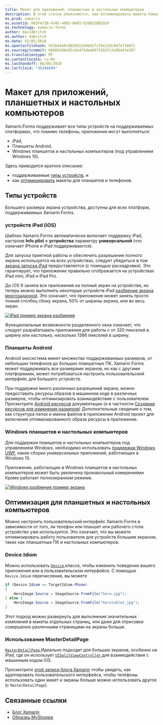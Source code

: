 ```yaml
---
title: Макет для приложений, планшетных и настольных компьютеров
description: В этой статье объясняется, как оптимизировать макеты Xamarin.Forms приложения для планшетных ПК, в отличие от телефоны.
ms.prod: xamarin
ms.assetid: D62F472B-4345-4983-8403-659A538B591F
ms.technology: xamarin-forms
author: davidbritch
ms.author: dabritch
ms.date: 02/01/2016
ms.openlocfilehash: 932b4aa9c865501284b02fc35e12dc8d7e7166fc
ms.sourcegitcommit: 66682dd8e93c0e4f5dee69f32b5fc5a96443e307
ms.translationtype: MT
ms.contentlocale: ru-RU
ms.lasthandoff: 06/08/2018
ms.locfileid: "35244849"
---
```

# <a name="layout-for-tablet-and-desktop-apps"></a>Макет для приложений, планшетных и настольных компьютеров

Xamarin.Forms поддерживает все типы устройств на поддерживаемых платформах, что помимо телефоны, приложения могут выполняться:

* iPad,
* Планшеты Android,
* Windows планшетов и настольных компьютеров (под управлением Windows 10).

Здесь приводится краткое описание:

* поддерживаемые [типы устройств](#Device_Types), и
* как [оптимизировать](#optimize) макеты для планшетов и телефонов.

<a name="Device_Types" />

## <a name="device-types"></a>Типы устройств

Большего размера экрана устройства, доступны для всех платформ, поддерживаемых Xamarin.Forms.

### <a name="ipads-ios"></a>устройств iPad (iOS)

Шаблон Xamarin.Forms автоматически включает поддержку iPad, настроив **Info.plist > устройства** параметру **универсальной** (что означает iPhone и iPad поддерживаются).

Для запуска приятной работы и обеспечить разрешение полного экрана используется на всех устройствах, следует убедиться в том [экрана запуска iPad](~/ios/app-fundamentals/images-icons/launch-screens.md) предоставляется (с помощью раскадровки). Это гарантирует, что приложение правильно отображается на устройствах iPad mini, iPad и iPad Pro.

До iOS 9 заняла все приложения на полный экран на устройстве, но теперь можно выполнить некоторые устройств iPad [разбиение экрана многозадачной](~/ios/platform/multitasking.md).
Это означает, что приложение может занять просто тонкий столбец сбоку экрана, 50% от ширины экрана, или во весь экран.

[![](tablet-images/ipad-sml.png "iPad пример экрана разбиение")](tablet-images/ipad.png#lightbox "iPad пример экрана разбиение")

Функциональные возможности разделенного окна означает, что следует разрабатывать приложения для работы с от 320 пикселей в ширину или настолько, насколько 1366 пикселей в ширину.

### <a name="android-tablets"></a>Планшеты Android

Android экосистема имеет множество поддерживаемых размеров, от небольших телефонов до больших планшетных ПК. Xamarin.Forms может поддерживать все размерами экранов, но как с другими платформами, может потребоваться настроить пользовательский интерфейс для большего устройств.

При поддержке много различных разрешений экрана, можно предоставить ресурсы образов в машинном коде в различных размеров, чтобы оптимизировать взаимодействие с пользователем.
Просмотрите [Android ресурсов](~/android/app-fundamentals/resources-in-android/index.md) документации (и в частности [Создание ресурсов для изменения размеров](~/android/app-fundamentals/resources-in-android/resources-for-varying-screens.md)) Дополнительные сведения о том, как структура папок и имена файлов в приложении Android проект для включения оптимизированного образа ресурсы в приложение.

### <a name="windows-tablets-and-desktops"></a>Windows планшетов и настольных компьютеров

Для поддержки планшетов и настольных компьютеров под управлением Windows, необходимо использовать [поддержки Windows UWP](~/xamarin-forms/platform/windows/installation/index.md), какие сборки универсальных приложений, работающих в Windows 10.

Приложения, работающие в Windows планшетов и настольных компьютеров может быть увеличена произвольный измерениями Кроме работает полноэкранном режиме.

[![](tablet-images/splitscreen-sml.png "Windows разбиение пример экрана")](tablet-images/splitscreen.png#lightbox "Windows разбиение пример экрана")


<a name="optimize" />

## <a name="optimizing-for-tablet-and-desktop"></a>Оптимизация для планшетных и настольных компьютеров

Можно настроить пользовательский интерфейс Xamarin.Forms в зависимости от того, ли телефон или планшет или рабочего стола устройство уже используется. Это означает, что вы можете оптимизировать работу пользователя для устройств большим экраном, таких как планшетные ПК и настольных компьютеров.


### <a name="deviceidiom"></a>Device.Idiom

Можно использовать [ `Device` ](~/xamarin-forms/platform/device.md) классе, чтобы изменить поведение вашего приложения или в пользовательском интерфейсе. С помощью `Device.Idiom` перечисления, вы можете

```csharp
if (Device.Idiom == TargetIdiom.Phone)
{
    HeroImage.Source = ImageSource.FromFile("hero.jpg");
} else {
    HeroImage.Source = ImageSource.FromFile("herotablet.jpg");
}
```

Этот подход можно развернуть для выполнения значительных изменений в макеты отдельных страниц, или даже для отрисовки совершенно различными страницами на экраны больше.

### <a name="leveraging-masterdetailpage"></a>Использование MasterDetailPage

[ `MasterDetailPage` ](https://developer.xamarin.com/api/type/Xamarin.Forms.MasterDetailPage/) Идеально подходит для больших экранов, особенно на iPad, где он использует [ `UISplitViewController` ](https://developer.xamarin.com/api/type/UIKit.UISplitViewController/) для взаимодействия с машинным кодом iOS.

Просмотрите [этой записи блога Xamarin](https://blog.xamarin.com/bringing-xamarin-forms-apps-to-tablets/) чтобы увидеть, как адаптировать пользовательского интерфейса, чтобы телефоны использовать один макет и экраны больше можно использовать другое (с `MasterDetailPage`).



## <a name="related-links"></a>Связанные ссылки

- [Блог Xamarin](https://blog.xamarin.com/bringing-xamarin-forms-apps-to-tablets/)
- [Образец MyShoppe](https://github.com/jamesmontemagno/myshoppe)
